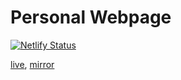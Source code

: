 # Personal Webpage

[![Netlify Status](https://api.netlify.com/api/v1/badges/6a86fcb6-aeeb-4a07-b1f0-bfc1bf653643/deploy-status)](https://app.netlify.com/sites/reactdeveloper/deploys)

[live](https://volkov.best), [mirror](http://reactdeveloper.netlify.app)
